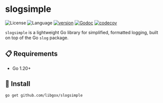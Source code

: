 # slogsimple

![License](https://img.shields.io/badge/license-Apache2.0-green) ![Language](https://img.shields.io/badge/Language-Go-blue.svg) [![version](https://img.shields.io/github/v/tag/libgox/slogsimple?label=release&color=blue)](https://github.com/libgox/slogsimple/releases) [![Godoc](http://img.shields.io/badge/docs-go.dev-blue.svg?style=flat-square)](https://pkg.go.dev/github.com/libgox/slogsimple) [![codecov](https://codecov.io/gh/libgox/slogsimple/branch/main/graph/badge.svg)](https://codecov.io/gh/libgox/slogsimple)

`slogsimple` is a lightweight Go library for simplified, formatted logging, built on top of the Go `slog` package.

## 📋 Requirements

- Go 1.20+

## 🚀 Install

```
go get github.com/libgox/slogsimple
```
